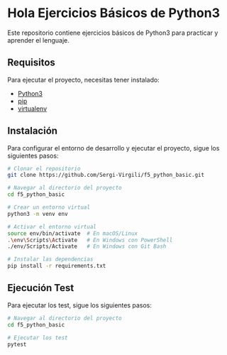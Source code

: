 # Hola Ejercicios Básicos de Python3

Este repositorio contiene ejercicios básicos de Python3 para practicar y aprender el lenguaje.

## Requisitos

Para ejecutar el proyecto, necesitas tener instalado:

- [Python3](https://www.python.org/downloads/)
- [pip](https://pip.pypa.io/en/stable/installing/)
- [virtualenv](https://virtualenv.pypa.io/en/latest/installation.html)


## Instalación

Para configurar el entorno de desarrollo y ejecutar el proyecto, sigue los siguientes pasos:

```bash
# Clonar el repositorio
git clone https://github.com/Sergi-Virgili/f5_python_basic.git

# Navegar al directorio del proyecto
cd f5_python_basic

# Crear un entorno virtual
python3 -m venv env

# Activar el entorno virtual
source env/bin/activate  # En macOS/Linux
.\env\Scripts\Activate   # En Windows con PowerShell
./env/Scripts/Activate   # En Windows con Git Bash

# Instalar las dependencias
pip install -r requirements.txt
```

## Ejecución Test

Para ejecutar los test, sigue los siguientes pasos:

```bash
# Navegar al directorio del proyecto
cd f5_python_basic

# Ejecutar los test
pytest
```

